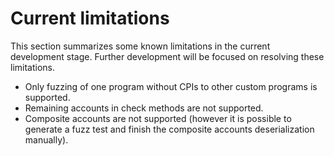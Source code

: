 # Current limitations

This section summarizes some known limitations in the current development stage. Further development will be focused on resolving these limitations.

- Only fuzzing of one program without CPIs to other custom programs is supported.
- Remaining accounts in check methods are not supported.
- Composite accounts are not supported (however it is possible to generate a fuzz test and finish the composite accounts deserialization manually).
